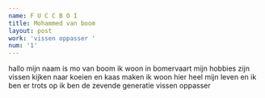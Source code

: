```yaml
---
name: F U C C B O I
title: Mohammed van boom
layout: post
work: 'vissen oppasser '
num: '1'
---
```

hallo mijn naam is mo van boom ik woon in bomervaart mijn hobbies zijn vissen kijken naar koeien en kaas maken ik woon hier heel mijn leven en ik ben er trots op  ik ben de zevende generatie vissen oppasser
